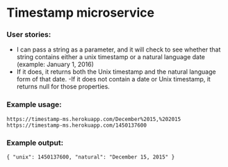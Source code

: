 # Timestamp microservice

### User stories:

- I can pass a string as a parameter, and it will check to see whether that string contains either a unix timestamp or a natural language date (example: January 1, 2016)
- If it does, it returns both the Unix timestamp and the natural language form of that date.
-If it does not contain a date or Unix timestamp, it returns null for those properties.

### Example usage:
`https://timestamp-ms.herokuapp.com/December%2015,%202015`
`https://timestamp-ms.herokuapp.com/1450137600`

### Example output:
`{ "unix": 1450137600, "natural": "December 15, 2015" }`